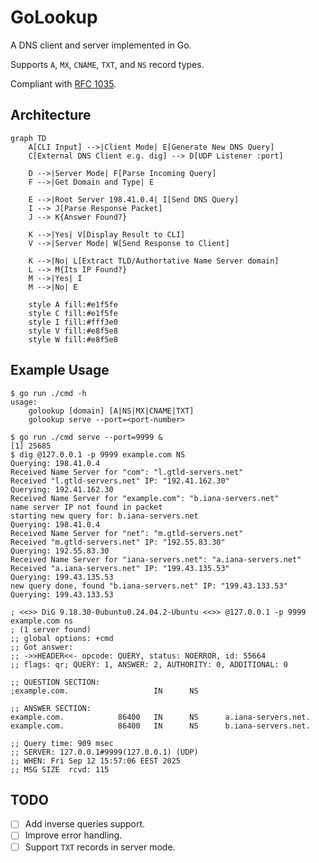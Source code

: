 # GoLookup

A DNS client and server implemented in Go.   

Supports `A`, `MX`, `CNAME`, `TXT`, and `NS` record types.  

Compliant with [RFC 1035](https://datatracker.ietf.org/doc/html/rfc1035).

## Architecture

```mermaid
graph TD
    A[CLI Input] -->|Client Mode| E[Generate New DNS Query]
    C[External DNS Client e.g. dig] --> D[UDP Listener :port]
    
    D -->|Server Mode| F[Parse Incoming Query]
    F -->|Get Domain and Type| E
    
    E -->|Root Server 198.41.0.4| I[Send DNS Query]
    I --> J[Parse Response Packet]
    J --> K{Answer Found?}
    
    K -->|Yes| V[Display Result to CLI]
    V -->|Server Mode| W[Send Response to Client]

    K -->|No| L[Extract TLD/Authortative Name Server domain]
    L --> M{Its IP Found?}
    M -->|Yes| I
    M -->|No| E
    
    style A fill:#e1f5fe
    style C fill:#e1f5fe
    style I fill:#fff3e0
    style V fill:#e8f5e8
    style W fill:#e8f5e8
```

## Example Usage

```
$ go run ./cmd -h
usage:
    golookup [domain] [A|NS|MX|CNAME|TXT]
    golookup serve --port=<port-number>
```

```
$ go run ./cmd serve --port=9999 &
[1] 25685
$ dig @127.0.0.1 -p 9999 example.com NS
Querying: 198.41.0.4
Received Name Server for "com": "l.gtld-servers.net"
Received "l.gtld-servers.net" IP: "192.41.162.30"
Querying: 192.41.162.30
Received Name Server for "example.com": "b.iana-servers.net"
name server IP not found in packet
starting new query for: b.iana-servers.net
Querying: 198.41.0.4
Received Name Server for "net": "m.gtld-servers.net"
Received "m.gtld-servers.net" IP: "192.55.83.30"
Querying: 192.55.83.30
Received Name Server for "iana-servers.net": "a.iana-servers.net"
Received "a.iana-servers.net" IP: "199.43.135.53"
Querying: 199.43.135.53
new query done, found "b.iana-servers.net" IP: "199.43.133.53"
Querying: 199.43.133.53

; <<>> DiG 9.18.30-0ubuntu0.24.04.2-Ubuntu <<>> @127.0.0.1 -p 9999 example.com ns
; (1 server found)
;; global options: +cmd
;; Got answer:
;; ->>HEADER<<- opcode: QUERY, status: NOERROR, id: 55664
;; flags: qr; QUERY: 1, ANSWER: 2, AUTHORITY: 0, ADDITIONAL: 0

;; QUESTION SECTION:
;example.com.                   IN      NS

;; ANSWER SECTION:
example.com.            86400   IN      NS      a.iana-servers.net.
example.com.            86400   IN      NS      b.iana-servers.net.

;; Query time: 909 msec
;; SERVER: 127.0.0.1#9999(127.0.0.1) (UDP)
;; WHEN: Fri Sep 12 15:57:06 EEST 2025
;; MSG SIZE  rcvd: 115
```

## TODO

- [ ] Add inverse queries support.
- [ ] Improve error handling.
- [ ] Support `TXT` records in server mode.